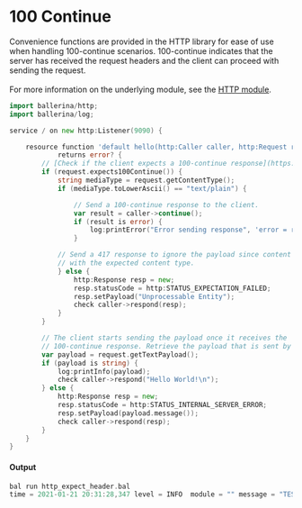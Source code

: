 # 100 Continue

 Convenience functions are provided in the HTTP library for ease of use when handling 100-continue scenarios. 
 100-continue indicates that the server has received the request headers and the client can proceed with sending the request.<br/><br/>
 For more information on the underlying module, 
 see the [HTTP module](https:docs.central.ballerina.io/ballerina/http/latest/).  

```go
import ballerina/http;
import ballerina/log;

service / on new http:Listener(9090) {

    resource function 'default hello(http:Caller caller, http:Request request)
            returns error? {
        // [Check if the client expects a 100-continue response](https://docs.central.ballerina.io/ballerina/http/latest/classes/Request#expects100Continue).
        if (request.expects100Continue()) {
            string mediaType = request.getContentType();
            if (mediaType.toLowerAscii() == "text/plain") {

                // Send a 100-continue response to the client.
                var result = caller->continue();
                if (result is error) {
                    log:printError("Error sending response", 'error = result);
                }

            // Send a 417 response to ignore the payload since content type is mismatched
            // with the expected content type.
            } else {
                http:Response resp = new;
                resp.statusCode = http:STATUS_EXPECTATION_FAILED;
                resp.setPayload("Unprocessable Entity");
                check caller->respond(resp);
            }
        }

        // The client starts sending the payload once it receives the
        // 100-continue response. Retrieve the payload that is sent by the client.
        var payload = request.getTextPayload();
        if (payload is string) {
            log:printInfo(payload);
            check caller->respond("Hello World!\n");
        } else {
            http:Response resp = new;
            resp.statusCode = http:STATUS_INTERNAL_SERVER_ERROR;
            resp.setPayload(payload.message());
            check caller->respond(resp);
        }
    }
}
```

#### Output

```go
bal run http_expect_header.bal
time = 2021-01-21 20:31:28,347 level = INFO  module = "" message = "TEST 100 CONTINUE"
```